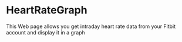 # HeartRateGraph
This Web page allows you get intraday heart rate data from your Fitbit account and display it in a graph
